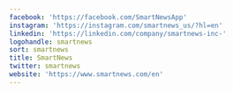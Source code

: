 ```yaml
---
facebook: 'https://facebook.com/SmartNewsApp'
instagram: 'https://instagram.com/smartnews_us/?hl=en'
linkedin: 'https://linkedin.com/company/smartnews-inc-'
logohandle: smartnews
sort: smartnews
title: SmartNews
twitter: smartnews
website: 'https://www.smartnews.com/en'
---
```

